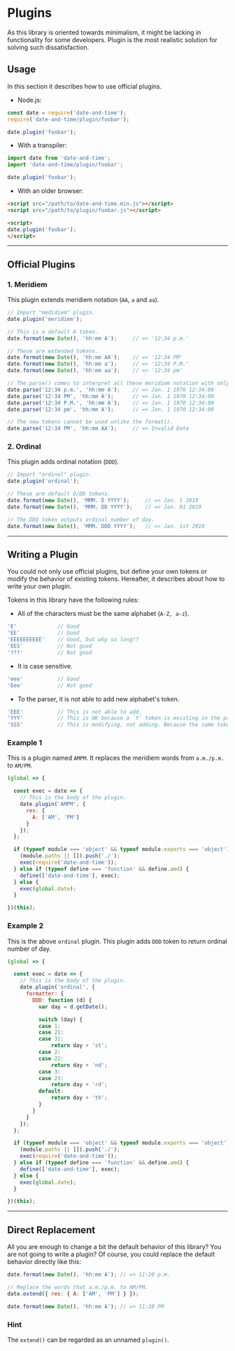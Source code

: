 # Plugins

As this library is oriented towards minimalism, it might be lacking in functionality for some developers. Plugin is the most realistic solution for solving such dissatisfaction.

## Usage

In this section it describes how to use official plugins.

- Node.js:

```javascript
const date = require('date-and-time');
require('date-and-time/plugin/foobar');

date.plugin('foobar');
```

- With a transpiler:

```javascript
import date from 'date-and-time';
import 'date-and-time/plugin/foobar';

date.plugin('foobar');
```

- With an older browser:

```html
<script src="/path/to/date-and-time.min.js"></script>
<script src="/path/to/plugin/foobar.js"></script>

<script>
date.plugin('foobar');
</script>
```

---

## Official Plugins

### 1. Meridiem

This plugin extends meridiem notation (`AA`, `a` and `aa`).

```javascript
// Import "medidiem" plugin.
date.plugin('meridiem');

// This is a default A token.
date.format(new Date(), 'hh:mm A');     // => '12:34 p.m.'

// These are extended tokens.
date.format(new Date(), 'hh:mm AA');    // => '12:34 PM'
date.format(new Date(), 'hh:mm a');     // => '12:34 P.M.'
date.format(new Date(), 'hh:mm aa');    // => '12:34 pm'

// The parse() comes to interpret all these meridiem notation with only A token.
date.parse('12:34 p.m.', 'hh:mm A');    // => Jan. 1 1970 12:34:00
date.parse('12:34 PM', 'hh:mm A');      // => Jan. 1 1970 12:34:00
date.parse('12:34 P.M.', 'hh:mm A');    // => Jan. 1 1970 12:34:00
date.parse('12:34 pm', 'hh:mm A');      // => Jan. 1 1970 12:34:00

// The new tokens cannot be used unlike the format().
date.parse('12:34 PM', 'hh:mm AA');     // => Invalid Date
```

### 2. Ordinal

This plugin adds ordinal notation (`DDD`).

```javascript
// Import "ordinal" plugin.
date.plugin('ordinal');

// These are default D/DD tokens.
date.format(new Date(), 'MMM. D YYYY');     // => Jan. 1 2019
date.format(new Date(), 'MMM. DD YYYY');    // => Jan. 01 2019

// The DDD token outputs ordinal number of day.
date.format(new Date(), 'MMM. DDD YYYY');   // => Jan. 1st 2019
```

---

## Writing a Plugin

You could not only use official plugins, but define your own tokens or modify the behavior of existing tokens. Hereafter, it describes about how to write your own plugin.

Tokens in this library have the following rules:

- All of the characters must be the same alphabet (`A-Z, a-z`).

```javascript
'E'             // Good
'EE'            // Good
'EEEEEEEEEE'    // Good, but why so long!?
'EES'           // Not good
'???'           // Not good
```

- It is case sensitive.

```javascript
'eee'           // Good
'Eee'           // Not good
```

- To the parser, it is not able to add new alphabet's token.  

```javascript
'EEE'           // This is not able to add.
'YYY'           // This is OK because a `Y` token is existing in the parser.
'SSS'           // This is modifying, not adding. Because the same token is existing.
```

### Example 1

This is a plugin named `AMPM`. It replaces the meridiem words from `a.m./p.m.` to `AM/PM`.

```javascript
(global => {

  const exec = date => {
    // This is the body of the plugin.
    date.plugin('AMPM', {
      res: {
        A: ['AM', 'PM']
      }
    });
  };

  if (typeof module === 'object' && typeof module.exports === 'object') {
    (module.paths || []).push('./');
    exec(require('date-and-time'));
  } else if (typeof define === 'function' && define.amd) {
    define(['date-and-time'], exec);
  } else {
    exec(global.date);
  }

})(this);
```

### Example 2

This is the above `ordinal` plugin. This plugin adds `DDD` token to return ordinal number of day.

```javascript
(global => {

  const exec = date => {
    // This is the body of the plugin.
    date.plugin('ordinal', {
      formatter: {
        DDD: function (d) {
          var day = d.getDate();

          switch (day) {
          case 1:
          case 21:
          case 31:
              return day + 'st';
          case 2:
          case 22:
              return day + 'nd';
          case 3:
          case 23:
              return day + 'rd';
          default:
              return day + 'th';
          }
        }
      }
    });
  };

  if (typeof module === 'object' && typeof module.exports === 'object') {
    (module.paths || []).push('./');
    exec(require('date-and-time'));
  } else if (typeof define === 'function' && define.amd) {
    define(['date-and-time'], exec);
  } else {
    exec(global.date);
  }

})(this);
```

---

## Direct Replacement

All you are enough to change a bit the default behavior of this library? You are not going to write a plugin? Of course, you could replace the default behavior directly like this:

```javascript
date.format(new Date(), 'hh:mm A'); // => 11:20 p.m.

// Replace the words that a.m./p.m. to AM/PM.
date.extend({ res: { A: ['AM', 'PM'] } });

date.format(new Date(), 'hh:mm A'); // => 11:20 PM
```

### Hint

The `extend()` can be regarded as an unnamed `plugin()`.
